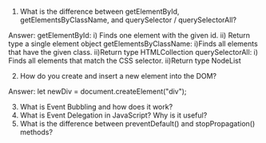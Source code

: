 1) What is the difference between getElementById, getElementsByClassName, and querySelector / querySelectorAll?

Answer:
    getElementById:
        i) Finds one element with the given id.
        ii) Return type a single element object
    getElementsByClassName:
        i)Finds all elements that have the given class.
        ii)Return type HTMLCollection
    querySelectorAll:
        i) Finds all elements that match the CSS selector.
        ii)Return type NodeList
    
2) How do you create and insert a new element into the DOM?

Answer: let newDiv = document.createElement("div");

3) What is Event Bubbling and how does it work?
4) What is Event Delegation in JavaScript? Why is it useful?
5) What is the difference between preventDefault() and stopPropagation() methods?
